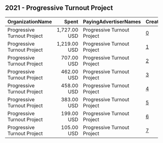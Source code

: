 ## 2021 - Progressive Turnout Project 
|OrganizationName|Spent|PayingAdvertiserNames|CreativeUrls|Impressions|Genders|AgeBrackets|CountryCodes|BillingAddresses|CandidateBallotInformation|
|:---|---:|:---|:---|---:|:---|:---|:---|:---|:---|
|Progressive Turnout Project|1,727.00 USD|Progressive Turnout Project|[0](https://www.snap.com/political-ads/asset/ad2c135b51079fa27ba825d98091cafd99bd3e7d627cd1bfa5b28d83b8d803b2?mediaType=mp4)|343,242||18-34|united states|US|Progressive Turnout Project|
|Progressive Turnout Project|1,219.00 USD|Progressive Turnout Project|[1](https://www.snap.com/political-ads/asset/ec0775e315ebff16aab5201e833e338113d098f234f4226ecf866e4647f4ffe5?mediaType=mp4)|255,892||18-34|united states|US|Progressive Turnout Project|
|Progressive Turnout Project|707.00 USD|Progressive Turnout Project|[2](https://www.snap.com/political-ads/asset/eecaa7bed5da476c0e3acba0a0221ccd58d51b08f9dc2ec960504b404f0000f9?mediaType=png)|159,250||18-34|united states|US|Progressive Turnout Project|
|Progressive Turnout Project|462.00 USD|Progressive Turnout Project|[3](https://www.snap.com/political-ads/asset/ca9403f22f3fd55d63edab35b20a196f7e30a2c9627590f41e2245cf5634aed3?mediaType=png)|99,495||18-34|united states|US|Progressive Turnout Project|
|Progressive Turnout Project|458.00 USD|Progressive Turnout Project|[4](https://www.snap.com/political-ads/asset/236b9d0ee130f5e3ce87cff51d19addec8aeacdfccdd59c5912f864bd262fc8f?mediaType=png)|66,680||18-34|united states|US|Progressive Turnout Project|
|Progressive Turnout Project|383.00 USD|Progressive Turnout Project|[5](https://www.snap.com/political-ads/asset/fddf490110b90bb343d3f8a4eb5fa19291e808bd4da2c823f6de296a268f3271?mediaType=png)|41,643||18-34|united states|US|Progressive Turnout Project|
|Progressive Turnout Project|199.00 USD|Progressive Turnout Project|[6](https://www.snap.com/political-ads/asset/64710c36c6a88b38d00816e9abbd77d108dcfd6747ed483cf38621ed7611019d?mediaType=png)|30,398||18-34|united states|US|Progressive Turnout Project|
|Progressive Turnout Project|105.00 USD|Progressive Turnout Project|[7](https://www.snap.com/political-ads/asset/efd9e81974efe234ae5e276e47dd7f5105bc99a2616435da94a34a58928d5005?mediaType=mp4)|9,288||18-34|united states|US|Progressive Turnout Project|
